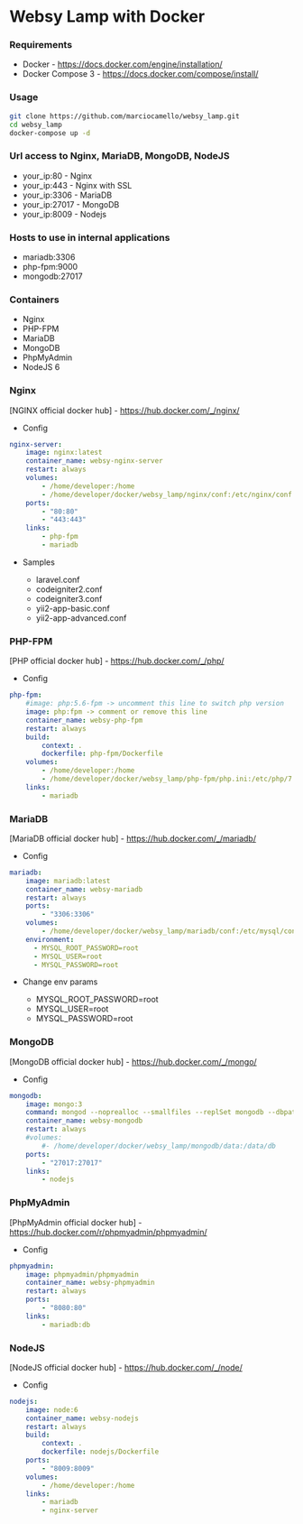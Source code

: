 # Websy Lamp with Docker

### Requirements

 - Docker - https://docs.docker.com/engine/installation/
 - Docker Compose 3 - https://docs.docker.com/compose/install/
 
### Usage

```bash
git clone https://github.com/marciocamello/websy_lamp.git
cd websy_lamp
docker-compose up -d
```
### Url access to Nginx, MariaDB, MongoDB, NodeJS

 - your_ip:80 - Nginx
 - your_ip:443 - Nginx with SSL
 - your_ip:3306 - MariaDB
 - your_ip:27017 - MongoDB
 - your_ip:8009 - Nodejs
 
### Hosts to use in internal applications 

 - mariadb:3306
 - php-fpm:9000
 - mongodb:27017

### Containers

- Nginx
- PHP-FPM
- MariaDB
- MongoDB
- PhpMyAdmin
- NodeJS 6

### Nginx
 
[NGINX official docker hub] - https://hub.docker.com/_/nginx/
  
- Config

```yml
nginx-server:
    image: nginx:latest
    container_name: websy-nginx-server
    restart: always
    volumes:
        - /home/developer:/home
        - /home/developer/docker/websy_lamp/nginx/conf:/etc/nginx/conf.d
    ports:
        - "80:80"
        - "443:443"
    links:
        - php-fpm
        - mariadb
```            

- Samples

  - laravel.conf
  - codeigniter2.conf
  - codeigniter3.conf
  - yii2-app-basic.conf
  - yii2-app-advanced.conf  
  
### PHP-FPM
 
[PHP official docker hub] - https://hub.docker.com/_/php/
  
- Config

```yml
php-fpm:
    #image: php:5.6-fpm -> uncomment this line to switch php version
    image: php:fpm -> comment or remove this line
    container_name: websy-php-fpm
    restart: always
    build:
        context: .
        dockerfile: php-fpm/Dockerfile
    volumes:
        - /home/developer:/home
        - /home/developer/docker/websy_lamp/php-fpm/php.ini:/etc/php/7.1/fpm/conf.d/99-overrides.ini
    links:
        - mariadb
```        

### MariaDB
 
[MariaDB official docker hub] - https://hub.docker.com/_/mariadb/
  
- Config

```yml
mariadb:
    image: mariadb:latest
    container_name: websy-mariadb
    restart: always
    ports:
        - "3306:3306"
    volumes:
        - /home/developer/docker/websy_lamp/mariadb/conf:/etc/mysql/conf.d
    environment:
      - MYSQL_ROOT_PASSWORD=root       
      - MYSQL_USER=root      
      - MYSQL_PASSWORD=root 
```

- Change env params

  - MYSQL_ROOT_PASSWORD=root       
  - MYSQL_USER=root      
  - MYSQL_PASSWORD=root
  
### MongoDB
 
[MongoDB official docker hub] - https://hub.docker.com/_/mongo/
  
- Config

```yml
mongodb:
    image: mongo:3
    command: mongod --noprealloc --smallfiles --replSet mongodb --dbpath /data/db --nojournal --oplogSize 16 --noauth
    container_name: websy-mongodb
    restart: always
    #volumes:
        #- /home/developer/docker/websy_lamp/mongodb/data:/data/db
    ports:
        - "27017:27017"  
    links:
        - nodejs   
```

### PhpMyAdmin 
 
[PhpMyAdmin official docker hub] - https://hub.docker.com/r/phpmyadmin/phpmyadmin/
  
- Config

```yml
phpmyadmin:
    image: phpmyadmin/phpmyadmin
    container_name: websy-phpmyadmin
    restart: always
    ports:
        - "8080:80"
    links:
        - mariadb:db 
```

### NodeJS

[NodeJS official docker hub] - https://hub.docker.com/_/node/
  
- Config

```yml
nodejs:
    image: node:6
    container_name: websy-nodejs
    restart: always
    build:
        context: .
        dockerfile: nodejs/Dockerfile
    ports:
        - "8009:8009"  
    volumes:
        - /home/developer:/home
    links:
        - mariadb
        - nginx-server
```
